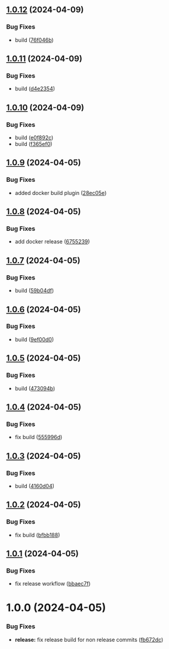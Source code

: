 ## [1.0.12](https://github.com/MonsieurBon/recipe/compare/v1.0.11...v1.0.12) (2024-04-09)


### Bug Fixes

* build ([76f046b](https://github.com/MonsieurBon/recipe/commit/76f046bfca2b18b83eedc580f41bae2ca1ec61aa))

## [1.0.11](https://github.com/MonsieurBon/recipe/compare/v1.0.10...v1.0.11) (2024-04-09)


### Bug Fixes

* build ([d4e2354](https://github.com/MonsieurBon/recipe/commit/d4e2354ccb3298875a81ba738e0816f1e72e7c05))

## [1.0.10](https://github.com/MonsieurBon/recipe/compare/v1.0.9...v1.0.10) (2024-04-09)


### Bug Fixes

* build ([e0f892c](https://github.com/MonsieurBon/recipe/commit/e0f892c7493108d6c0d12e4ccc46a6484243efe7))
* build ([f365ef0](https://github.com/MonsieurBon/recipe/commit/f365ef0215f0f0ee346c3687229b00dc87c63ddb))

## [1.0.9](https://github.com/MonsieurBon/recipe/compare/v1.0.8...v1.0.9) (2024-04-05)


### Bug Fixes

* added docker build plugin ([28ec05e](https://github.com/MonsieurBon/recipe/commit/28ec05e4fd23b4ee0d195c42ae9fb3a7421aa0f5))

## [1.0.8](https://github.com/MonsieurBon/recipe/compare/v1.0.7...v1.0.8) (2024-04-05)


### Bug Fixes

* add docker release ([6755239](https://github.com/MonsieurBon/recipe/commit/6755239cdbd67728b5c30eebabe40ceb1bce6076))

## [1.0.7](https://github.com/MonsieurBon/recipe/compare/v1.0.6...v1.0.7) (2024-04-05)


### Bug Fixes

* build ([59b04df](https://github.com/MonsieurBon/recipe/commit/59b04df5a04fc3328ad9daef50f0b255a050a89f))

## [1.0.6](https://github.com/MonsieurBon/recipe/compare/v1.0.5...v1.0.6) (2024-04-05)


### Bug Fixes

* build ([9ef00d0](https://github.com/MonsieurBon/recipe/commit/9ef00d0f4cfca44d993ddba8d565bfb900c1923e))

## [1.0.5](https://github.com/MonsieurBon/recipe/compare/v1.0.4...v1.0.5) (2024-04-05)


### Bug Fixes

* build ([473094b](https://github.com/MonsieurBon/recipe/commit/473094b281828974d63c96bb89ec1ae248ca4e3b))

## [1.0.4](https://github.com/MonsieurBon/recipe/compare/v1.0.3...v1.0.4) (2024-04-05)


### Bug Fixes

* fix build ([555996d](https://github.com/MonsieurBon/recipe/commit/555996d3668430c5cc7254042c1e2175d15aa67c))

## [1.0.3](https://github.com/MonsieurBon/recipe/compare/v1.0.2...v1.0.3) (2024-04-05)


### Bug Fixes

* build ([4160d04](https://github.com/MonsieurBon/recipe/commit/4160d0430ece3b76ab6c859915e4875a9fe6be54))

## [1.0.2](https://github.com/MonsieurBon/recipe/compare/v1.0.1...v1.0.2) (2024-04-05)


### Bug Fixes

* fix build ([bfbb188](https://github.com/MonsieurBon/recipe/commit/bfbb18860b1c35dab7dca3af3f4e94b898f90287))

## [1.0.1](https://github.com/MonsieurBon/recipe/compare/v1.0.0...v1.0.1) (2024-04-05)


### Bug Fixes

* fix release workflow ([bbaec7f](https://github.com/MonsieurBon/recipe/commit/bbaec7f4c8201253f4a19ee4f845e4f7211858eb))

# 1.0.0 (2024-04-05)


### Bug Fixes

* **release:** fix release build for non release commits ([fb672dc](https://github.com/MonsieurBon/recipe/commit/fb672dc31b79a693a214a520ce6655d9312e6694))
